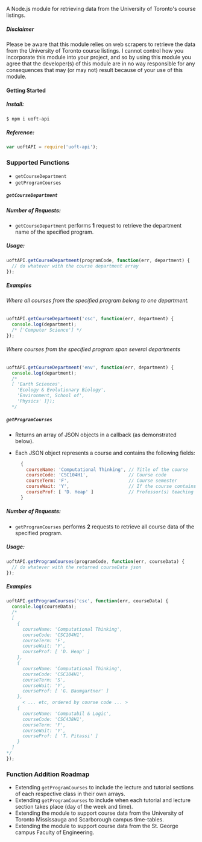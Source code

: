 A Node.js module for retrieving data from the University of Toronto's course listings.

##### Disclaimer
Please be aware that this module relies on web scrapers to retrieve the data from the University of Toronto course listings. I cannot control how you incorporate this module into your project, and so by using this module you agree that the developer(s) of this module are in no way responsible for any consequences that may (or may not) result because of your use of this module.

#### Getting Started
##### Install:
```sh
$ npm i uoft-api
```
##### Reference:
```js
var uoftAPI = require('uoft-api');
```

### Supported Functions
- `getCourseDepartment`
- `getProgramCourses`

##### `getCourseDepartment`
##### Number of Requests:
- `getCourseDepartment` performs **1** request to retrieve the department name of the specified program.

##### Usage:
```js
uoftAPI.getCourseDepartment(programCode, function(err, department) {
  // do whatever with the course department array
});
```
##### Examples
###### Where all courses from the specified program belong to one department.
```js
uoftAPI.getCourseDepartment('csc', function(err, department) {
  console.log(department);
  /* ['Computer Science'] */
});
```
###### Where courses from the specified program span several departments
```js
uoftAPI.getCourseDepartment('env', function(err, department) {
  console.log(department);
  /*
  [ 'Earth Sciences',
    'Ecology & Evolutionary Biology',
    'Environment, School of',
    'Physics' ]});
  */
```

##### `getProgramCourses`
- Returns an array of JSON objects in a callback (as demonstrated below).
- Each JSON object represents a course and contains the following fields:

  ```js
    {
      courseName: 'Computational Thinking', // Title of the course
      courseCode: 'CSC104H1',               // Course code
      courseTerm: 'F',                      // Course semester
      courseWait: 'Y',                      // If the course contains a wait-list (Y/N)
      courseProf: [ 'D. Heap' ]             // Professor(s) teaching the course
    }
  ```

##### Number of Requests:
- `getProgramCourses` performs **2** requests to retrieve all course data of the specified program.

##### Usage:
```js
uoftAPI.getProgramCourses(programCode, function(err, courseData) {
  // do whatever with the returned courseData json
});
```
##### Examples
```js
uoftAPI.getProgramCourses('csc', function(err, courseData) {
  console.log(courseData);
  /*
  [
    {
      courseName: 'Computational Thinking',
      courseCode: 'CSC104H1',
      courseTerm: 'F',
      courseWait: 'Y',
      courseProf: [ 'D. Heap' ]
    },
    {
      courseName: 'Computational Thinking',
      courseCode: 'CSC104H1',
      courseTerm: 'S',
      courseWait: 'Y',
      courseProf: [ 'G. Baumgartner' ]
    },
      < ... etc, ordered by course code ... >
    {
      courseName: 'Computabil & Logic',
      courseCode: 'CSC438H1',
      courseTerm: 'F',
      courseWait: 'Y',
      courseProf: [ 'T. Pitassi' ]
    }
  ]
*/
});
```

### Function Addition Roadmap
- Extending `getProgramCourses` to include the lecture and tutorial sections of each respective class in their own arrays.
- Extending `getProgramCourses` to include when each tutorial and lecture section takes place (day of the week and time).
- Extending the module to support course data from the University of Toronto Mississauga and Scarborough campus time-tables.
- Extending the module to support course data from the St. George campus Faculty of Engineering.
